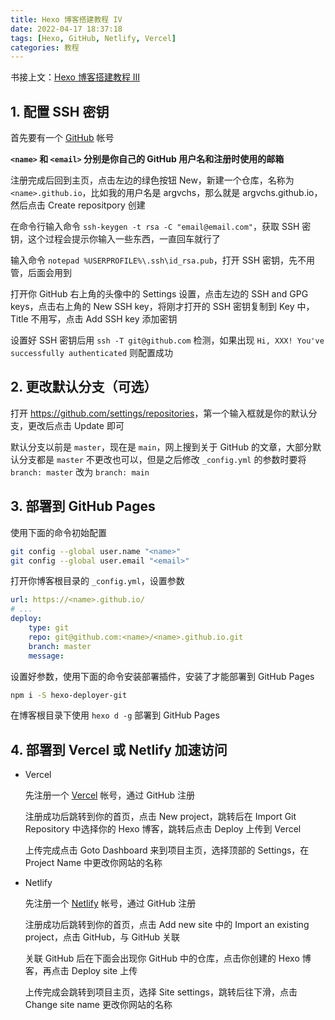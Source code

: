 ```yaml
---
title: Hexo 博客搭建教程 IV
date: 2022-04-17 18:37:18
tags: [Hexo, GitHub, Netlify, Vercel]
categories: 教程
---
```


书接上文：[Hexo 博客搭建教程 III](/2022/04/17/hexo-blog-3)

<!-- more -->

## 1. 配置 SSH 密钥

首先要有一个 [GitHub](https://github.com) 帐号

**`<name>` 和 `<email>` 分别是你自己的 GitHub 用户名和注册时使用的邮箱**

注册完成后回到主页，点击左边的绿色按钮 New，新建一个仓库，名称为`<name>.github.io`，比如我的用户名是 argvchs，那么就是 argvchs.github.io，然后点击 Create repositpory 创建

在命令行输入命令 `ssh-keygen -t rsa -C "email@email.com"`，获取 SSH 密钥，这个过程会提示你输入一些东西，一直回车就行了

输入命令 `notepad %USERPROFILE%\.ssh\id_rsa.pub`，打开 SSH 密钥，先不用管，后面会用到

打开你 GitHub 右上角的头像中的 Settings 设置，点击左边的 SSH and GPG keys，点击右上角的 New SSH key，将刚才打开的 SSH 密钥复制到 Key 中，Title 不用写，点击 Add SSH key 添加密钥

设置好 SSH 密钥后用 `ssh -T git@github.com` 检测，如果出现 `Hi, XXX! You've successfully authenticated` 则配置成功

## 2. 更改默认分支（可选）

打开 <https://github.com/settings/repositories>，第一个输入框就是你的默认分支，更改后点击 Update 即可

默认分支以前是 `master`，现在是 `main`，网上搜到关于 GitHub 的文章，大部分默认分支都是 `master`
不更改也可以，但是之后修改 `_config.yml` 的参数时要将 `branch: master` 改为 `branch: main`

## 3. 部署到 GitHub Pages

使用下面的命令初始配置

```bash
git config --global user.name "<name>"
git config --global user.email "<email>"
```

打开你博客根目录的 `_config.yml`，设置参数

```yaml
url: https://<name>.github.io/
# ...
deploy:
    type: git
    repo: git@github.com:<name>/<name>.github.io.git
    branch: master
    message:
```

设置好参数，使用下面的命令安装部署插件，安装了才能部署到 GitHub Pages

```bash
npm i -S hexo-deployer-git
```

在博客根目录下使用 `hexo d -g` 部署到 GitHub Pages

## 4. 部署到 Vercel 或 Netlify 加速访问

-   Vercel

    先注册一个 [Vercel](https://vercel.com/login) 帐号，通过 GitHub 注册

    注册成功后跳转到你的首页，点击 New project，跳转后在 Import Git Repository 中选择你的 Hexo 博客，跳转后点击 Deploy 上传到 Vercel

    上传完成点击 Goto Dashboard 来到项目主页，选择顶部的 Settings，在 Project Name 中更改你网站的名称

-   Netlify

    先注册一个 [Netlify](https://app.netlify.com/) 帐号，通过 GitHub 注册

    注册成功后跳转到你的首页，点击 Add new site 中的 Import an existing project，点击 GitHub，与 GitHub 关联

    关联 GitHub 后在下面会出现你 GitHub 中的仓库，点击你创建的 Hexo 博客，再点击 Deploy site 上传

    上传完成会跳转到项目主页，选择 Site settings，跳转后往下滑，点击 Change site name 更改你网站的名称
